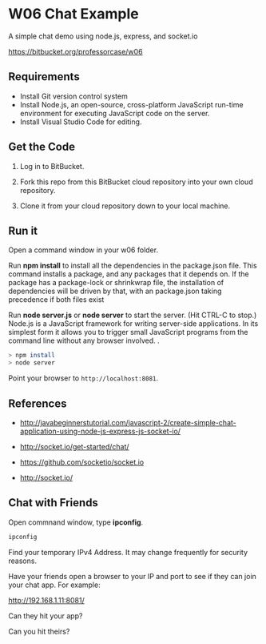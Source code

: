 # W06 Chat Example

A simple chat demo using node.js, express, and socket.io

https://bitbucket.org/professorcase/w06

## Requirements

- Install Git version control system
- Install Node.js, an open-source, cross-platform JavaScript run-time environment for executing JavaScript code on the server. 
- Install Visual Studio Code for editing. 

## Get the Code

1. Log in to BitBucket. 

2. Fork this repo from this BitBucket cloud repository into your own cloud repository.

3. Clone it from your cloud repository down to your local machine. 

## Run it

Open a command window in your w06 folder.

Run **npm install** to install all the dependencies in the package.json file.
This command installs a package, and any packages that it depends on. If the package has a package-lock or shrinkwrap file, the installation of dependencies will be driven by that, with an package.json taking precedence if both files exist

Run **node server.js** or **node server** to start the server.  (Hit CTRL-C to stop.)
Node.js is a JavaScript framework for writing server-side applications. In its simplest form it allows you to trigger small JavaScript programs from the command line without any browser involved. .
```Bash
> npm install
> node server
```

Point your browser to `http://localhost:8081`.

## References

- http://javabeginnerstutorial.com/javascript-2/create-simple-chat-application-using-node-js-express-js-socket-io/

- http://socket.io/get-started/chat/

- https://github.com/socketio/socket.io

- http://socket.io/

## Chat with Friends

Open commnand window, type **ipconfig**. 

```PowerShell
ipconfig
```

Find your temporary IPv4 Address. It may change frequently for security reasons. 

Have your friends open a browser to your IP and port to see if they can join your chat app. For example: 

   http://192.168.1.11:8081/

   Can they hit your app?

   Can you hit theirs?